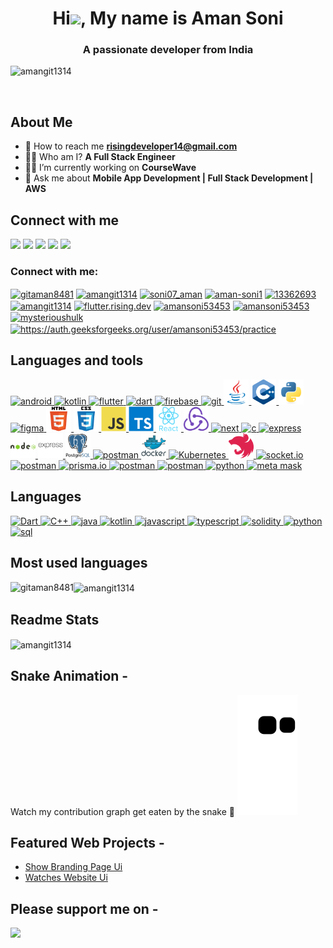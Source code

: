 <h1 align="center">Hi<img src="https://media.giphy.com/media/hvRJCLFzcasrR4ia7z/giphy.gif" width="25px">, My name is Aman Soni </h1>
<h3 align="center">A passionate developer from India</h3>
<p align="left"> <img src="https://komarev.com/ghpvc/?username=myster10ushu1k&label=Profile%20views&color=0e75b6&style=juicyfresh" alt="amangit1314" /> </p>
<p align="left"> <a href="https://github-profile-trophy.vercel.app/?username=amangit1314&theme=onedark"><img src="https://github-profile-trophy.vercel.app/?username=amangit1314&theme=juicyfresh" alt="" /></a> </p>

## About Me
- 📧 How to reach me **risingdeveloper14@gmail.com**
- 👨‍💻 Who am I?  **A Full Stack Engineer**
- 👨‍🔬 I’m currently working on **CourseWave**
- 💬 Ask me about **Mobile App Development | Full Stack Development | AWS**

## Connect with me
<p align="left"> 
  <a href="https://www.linkedin.com/in/aman-soni1"><img src="https://img.shields.io/badge/LinkedIn-0077B5?style=for-the-badge&logo=linkedin&logoColor=white" /></a> 
  <a href="https://twitter.com/soni07_aman"><img src="https://img.shields.io/badge/Twitter-1DA1F2?style=for-the-badge&logo=twitter&logoColor=white" /></a>
  <a href="https://dribbble.com/amansoni53453"><img src="https://img.shields.io/badge/Dribbble-EA4C89?style=for-the-badge&logo=dribbble&logoColor=white" /></a>
  <a href="https://leetcode.com/MysteriousHulk/" /><img src="https://img.shields.io/badge/-LeetCode-FFA116?style=for-the-badge&logo=LeetCode&logoColor=black"/></a>
  <a href="https://linktr.ee/MysteriousHulk" /><img src="https://img.shields.io/badge/linktree-39E09B?style=for-the-badge&logo=linktree&logoColor=white"/></a>
</p>

<h3 align="left">Connect with me:</h3>
<p align="left">
<a href="https://codepen.io/gitaman8481" target="blank"><img align="center" src="https://raw.githubusercontent.com/rahuldkjain/github-profile-readme-generator/master/src/images/icons/Social/codepen.svg" alt="gitaman8481" height="30" width="40" /></a>
<a href="https://dev.to/amangit1314" target="blank"><img align="center" src="https://raw.githubusercontent.com/rahuldkjain/github-profile-readme-generator/master/src/images/icons/Social/devto.svg" alt="amangit1314" height="30" width="40" /></a>
<a href="https://twitter.com/soni07_aman" target="blank"><img align="center" src="https://raw.githubusercontent.com/rahuldkjain/github-profile-readme-generator/master/src/images/icons/Social/twitter.svg" alt="soni07_aman" height="30" width="40" /></a>
<a href="https://linkedin.com/in/aman-soni1" target="blank"><img align="center" src="https://raw.githubusercontent.com/rahuldkjain/github-profile-readme-generator/master/src/images/icons/Social/linked-in-alt.svg" alt="aman-soni1" height="30" width="40" /></a>
<a href="https://stackoverflow.com/users/13362693" target="blank"><img align="center" src="https://raw.githubusercontent.com/rahuldkjain/github-profile-readme-generator/master/src/images/icons/Social/stack-overflow.svg" alt="13362693" height="30" width="40" /></a>
<a href="https://codesandbox.com/amangit1314" target="blank"><img align="center" src="https://raw.githubusercontent.com/rahuldkjain/github-profile-readme-generator/master/src/images/icons/Social/codesandbox.svg" alt="amangit1314" height="30" width="40" /></a>
<a href="https://instagram.com/flutter.rising.dev" target="blank"><img align="center" src="https://raw.githubusercontent.com/rahuldkjain/github-profile-readme-generator/master/src/images/icons/Social/instagram.svg" alt="flutter.rising.dev" height="30" width="40" /></a>
<a href="https://dribbble.com/amansoni53453" target="blank"><img align="center" src="https://raw.githubusercontent.com/rahuldkjain/github-profile-readme-generator/master/src/images/icons/Social/dribbble.svg" alt="amansoni53453" height="30" width="40" /></a>
<a href="https://www.hackerrank.com/amansoni53453" target="blank"><img align="center" src="https://raw.githubusercontent.com/rahuldkjain/github-profile-readme-generator/master/src/images/icons/Social/hackerrank.svg" alt="amansoni53453" height="30" width="40" /></a>
<a href="https://www.leetcode.com/mysterioushulk" target="blank"><img align="center" src="https://raw.githubusercontent.com/rahuldkjain/github-profile-readme-generator/master/src/images/icons/Social/leet-code.svg" alt="mysterioushulk" height="30" width="40" /></a>
<a href="https://auth.geeksforgeeks.org/user/https://auth.geeksforgeeks.org/user/amansoni53453/practice" target="blank"><img align="center" src="https://raw.githubusercontent.com/rahuldkjain/github-profile-readme-generator/master/src/images/icons/Social/geeks-for-geeks.svg" alt="https://auth.geeksforgeeks.org/user/amansoni53453/practice" height="30" width="40" /></a>
</p>

## Languages and tools
<p align="left"> 
  <a href="https://developer.android.com" target="_blank"> <img src="https://www.svgrepo.com/show/217740/android.svg" alt="android" width="40" height="40"/> </a> 
  <a href="https://kotlinlang.org/" target="_blank"> <img src="https://cdn.freebiesupply.com/logos/large/2x/kotlin-1-logo-png-transparent.png" alt="kotlin" width="40" height="40"/> </a>
  <a href="https://flutter.dev" target="_blank"> <img src="https://www.vectorlogo.zone/logos/flutterio/flutterio-icon.svg" alt="flutter" width="40" height="40"/> </a>  
  <a href="https://dart.dev" target="_blank"> <img src="https://www.vectorlogo.zone/logos/dartlang/dartlang-icon.svg" alt="dart" width="40" height="40"/> </a>  
  <a href="https://firebase.google.com/" target="_blank"> <img src="https://www.vectorlogo.zone/logos/firebase/firebase-icon.svg" alt="firebase" width="40" height="40"/> </a> 
  <a href="https://git-scm.com/" target="_blank"> <img src="https://www.vectorlogo.zone/logos/git-scm/git-scm-icon.svg" alt="git" width="40" height="40"/> </a>  
  <a href="https://www.java.com" target="_blank" rel="no-referrer"> <img src="https://raw.githubusercontent.com/devicons/devicon/master/icons/java/java-original.svg" alt="java" width="40" height="40"/> </a>
  <a href="https://www.w3schools.com/cpp/" target="_blank" rel="no-referrer"> <img src="https://raw.githubusercontent.com/devicons/devicon/master/icons/cplusplus/cplusplus-original.svg" alt="c++" width="40" height="40"/> </a> 
  <a href="https://www.python.org" target="_blank" rel="no-referrer"> <img src="https://raw.githubusercontent.com/devicons/devicon/master/icons/python/python-original.svg" alt="python" width="40" height="40"/> </a> 
  <a href="https://www.figma.com/" target="_blank" rel="no-referrer"> <img src="https://www.vectorlogo.zone/logos/figma/figma-icon.svg" alt="figma" width="40" height="40"/> </a>  
  <a href="https://www.w3.org/html/" target="_blank" rel="no-referrer"> <img src="https://raw.githubusercontent.com/devicons/devicon/master/icons/html5/html5-original-wordmark.svg" alt="html5" width="40" height="40"/>
   </a>
  <a href="https://www.w3schools.com/css/" target="_blank" rel="no-referrer"> <img src="https://raw.githubusercontent.com/devicons/devicon/master/icons/css3/css3-original-wordmark.svg" alt="css3" width="40" height="40"/> </a>  
  <a href="https://developer.mozilla.org/en-US/docs/Web/JavaScript" target="_blank" rel="no-referrer"> <img src="https://raw.githubusercontent.com/devicons/devicon/master/icons/javascript/javascript-original.svg" alt="javascript" width="40" height="40"/> 
  </a> 
  <a href="https://developer.mozilla.org/en-US/docs/Web/TypeScript" target="_blank" rel="no-referrer"> <img src="https://raw.githubusercontent.com/devicons/devicon/master/icons/typescript/typescript-original.svg" alt="typescript" width="40" height="40"/> </a> 
  <a href="https://reactjs.org/" target="_blank" rel="no-referrer"> <img src="https://raw.githubusercontent.com/devicons/devicon/master/icons/react/react-original-wordmark.svg" alt="react" width="40" height="40"/> </a> 
  <a href="https://redux.js.org" target="_blank" rel="no-referrer"> <img src="https://raw.githubusercontent.com/devicons/devicon/master/icons/redux/redux-original.svg" alt="redux" width="40" height="40"/> </a>
  <a href="https://nextjs.org/" target="_blank" rel="no-referrer"> <img src="https://cdn.sanity.io/images/81pocpw8/production/a96c1f53f4031bb15e3f8537bda5ac0294e95fce-180x180.svg?h=80&fit=max&auto=format" alt="next" width="40" height="40"/> </a> 
 <a href="https://www.tailwindcss.com" target="_blank" rel="no-referrer"> <img src="https://upload.wikimedia.org/wikipedia/commons/thumb/d/d5/Tailwind_CSS_Logo.svg/900px-Tailwind_CSS_Logo.svg.png?20211001194333" alt="c" width="40" height="40"/> </a>
 <a href="https://expressjs.com" target="_blank" rel="no-referrer"> <img src="https://www.mementotech.in/assets/images/icons/express.png" alt="express" width="40" height="40"/> </a> 
 <a href="https://nodejs.org" target="_blank" rel="no-referrer"> <img src="https://raw.githubusercontent.com/devicons/devicon/master/icons/nodejs/nodejs-original-wordmark.svg" alt="nodejs" width="40" height="40"/> </a >
 <a href="https://expressjs.com" target="_blank" rel="no-referrer"> <img src="https://raw.githubusercontent.com/devicons/devicon/master/icons/express/express-original-wordmark.svg" alt="express" width="40" height="40"/> </a>
  <a href="https://www.postgresql.org" target="_blank" rel="no-referrer"> <img src="https://raw.githubusercontent.com/devicons/devicon/master/icons/postgresql/postgresql-original-wordmark.svg" alt="PostgreSQL" width="40" height="40"/> </a>
  <a href="https://postman.com" target="_blank" rel="no-referrer"> <img src="https://www.vectorlogo.zone/logos/getpostman/getpostman-icon.svg" alt="postman" width="40" height="40"/> </a> 
  <a href="https://www.docker.com/" target="_blank" rel="no-referrer"> <img src="https://raw.githubusercontent.com/devicons/devicon/master/icons/docker/docker-original-wordmark.svg" alt="docker" width="40" height="40"/> </a>
  <a href="https://kubernetes.io" target="_blank" rel="no-referrer"> <img src="https://www.vectorlogo.zone/logos/kubernetes/kubernetes-icon.svg" alt="Kubernetes" width="40" height="40"/> </a>
  <a href="https://nestjs.com/" target="_blank" rel="no-referrer"> <img src="https://raw.githubusercontent.com/devicons/devicon/master/icons/nestjs/nestjs-plain.svg" alt="nest-js" width="40" height="40"/> </a> 
  <a href="https://metamask.io/" target="_blank" rel="no-referrer"> <img src="https://upload.wikimedia.org/wikipedia/commons/thumb/9/96/Socket-io.svg/1024px-Socket-io.svg.png" alt="socket.io" width="40" height="40"/> </a>
  <a href="https://trufflesuite.com/docs/ganache/" target="_blank" rel="no-referrer"> <img src="https://encrypted-tbn0.gstatic.com/images?q=tbn:ANd9GcQKL1r5gSgp6EJp3wLPk9m6-wy8zl59ioHhmEUUdwbI3eyQcjgG" alt="postman" width="40" height="40"/> </a> 
  <a href="https://metamask.io/" target="_blank" rel="no-referrer"> <img src="https://cdn.worldvectorlogo.com/logos/prisma-3.svg" alt="prisma.io" width="40" height="40"/> </a>
  <a href="https://trufflesuite.com/docs/truffle/" target="_blank" rel="no-referrer"> <img src="https://trufflesuite.com/img/truffle-logo-dark.svg" alt="postman" width="40" height="40"/> </a> 
  <a href="https://trufflesuite.com/docs/ganache/" target="_blank" rel="no-referrer"> <img src="https://trufflesuite.com/img/ganache-logo-dark.svg" alt="postman" width="40" height="40"/> </a> 
  <a href="https://soliditylang.org/" target="_blank" rel="no-referrer"> <img src="https://upload.wikimedia.org/wikipedia/commons/thumb/9/98/Solidity_logo.svg/579px-Solidity_logo.svg.png?20201202112837" alt="python" width="25" height="40"/> </a> 
  <a href="https://metamask.io/" target="_blank" rel="no-referrer"> <img src="https://encrypted-tbn0.gstatic.com/images?q=tbn:ANd9GcSR10aYKmAHDRLS4UJpE6VXCbjFB3M-cHa_BxQBHZ8&s" alt="meta mask" width="40" height="40"/> </a>
 
## Languages
  <a href="https://cpp.org" target="_blank"> <img src="https://img.shields.io/badge/Dart-0175C2?style=for-the-badge&logo=dart&logoColor=white" alt="Dart"/> </a>
  <a href="https://cpp.org" target="_blank"> <img src="https://img.shields.io/badge/C%2B%2B-00599C?style=for-the-badge&logo=c%2B%2B&logoColor=white" alt="C++"/> </a>
  <a href="https://www.java.com" target="_blank"> <img src="https://img.shields.io/badge/Java-ED8B00?style=for-the-badge&logo=java&logoColor=white" alt="java"/> </a> 
  <a href="https://cpp.org" target="_blank"> <img src="https://img.shields.io/badge/Kotlin-0095D5?&style=for-the-badge&logo=kotlin&logoColor=white" alt="kotlin"/> </a>
  <a href="https://developer.mozilla.org/en-US/docs/Web/JavaScript" target="_blank"> <img src="https://img.shields.io/badge/JavaScript-323330?style=for-the-badge&logo=javascript&logoColor=F7DF1E" alt="javascript" /> </a> 
  <a href="https://developer.mozilla.org/en-US/docs/Web/TypesScript" target="_blank"> <img src="https://img.shields.io/badge/Typescript-07689F?style=for-the-badge&logo=typescript&logoColor=white" alt="typescript" /> </a>
  <a href="https://developer.mozilla.org/en-US/docs/Web/Solidity" target="_blank"> <img src="https://img.shields.io/badge/Solidity-25316D?style=for-the-badge&logo=solidity&logoColor=white" alt="solidity" /> </a> 
  <a href="https://www.python.org" target="_blank"> <img src="https://img.shields.io/badge/Python-FFD43B?style=for-the-badge&logo=python&logoColor=darkgreen" alt="python"/></a>
  <a href="https://www.python.org" target="_blank"> <img src="https://img.shields.io/badge/Sql-FFD43B?style=for-the-badge&logo=sql&logoColor=darkgreen" alt="sql"/></a>
</p>

## Most used languages
   <img align="left" src="https://github-readme-stats.vercel.app/api/top-langs?username=amangit1314&theme=shades-of-purple&show_icons=true&locale=en&layout=compact" alt="gitaman8481" />
   <img align="center" src="https://github-readme-stats.vercel.app/api?username=amangit1314&theme=shades-of-purple&show_icons=true&locale=en" alt="amangit1314" />

## Readme Stats
  <p>
     <img align="center" src="https://github-readme-streak-stats.herokuapp.com/?user=amangit1314&theme=shades-of-purple" alt="amangit1314" />
  </p>
  
## Snake Animation -                                                                                                                
Watch my contribution graph get eaten by the snake 🐍 
<img src="https://github.com/amangit1314/amangit1314/blob/output/github-contribution-grid-snake.svg" />
                                                                                                   
## Featured Web Projects -                                                                          
- <a href="https://amangit1314.github.io/Shoe-Brand-Landing-Page/ ">Show Branding Page Ui </a>
- <a href="https://amangit1314.github.io/watches_web/ "> Watches Website Ui </a>

## Please support me on - 
<a href="https://www.buymeacoffee.com/amanSoni "><img src="https://img.shields.io/badge/Buy_Me_A_Coffee-FFDD00?style=for-the-badge&logo=buy-me-a-coffee&logoColor=black" /></a>
